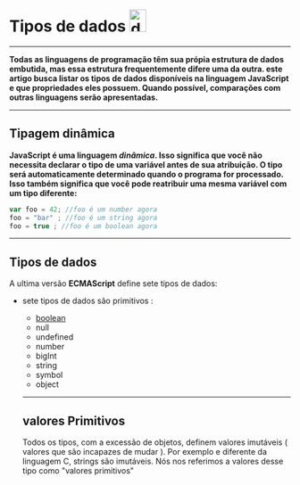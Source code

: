  # Tipos de dados  <img src="https://upload.wikimedia.org/wikipedia/commons/thumb/d/d4/Javascript-shield.svg/397px-Javascript-shield.svg.png" alt="drawing" width="30" height="40"/>

 ___

 __Todas as linguagens de programação têm sua própia estrutura de dados embutida, mas essa estrutura frequentemente difere uma da outra. este artigo busca listar os tipos de dados disponíveis na linguagem JavaScript e que propriedades eles possuem. Quando possível, comparações com outras linguagens serão apresentadas.__

 ___

 ## Tipagem dinâmica

__JavaScript é uma linguagem *dinâmica*. Isso significa que você não necessita declarar o tipo de uma variável antes de sua atribuição. O tipo será automaticamente determinado quando o programa for processado. Isso também significa que você pode reatribuir uma mesma variável com um tipo diferente:__

~~~javaScript
var foo = 42; //foo é um number agora 
foo = "bar" ; //foo é um string agora
foo = true ; //foo é um boolean agora
~~~
 ___ 

## Tipos de dados 

A ultima versão **ECMAScript** define sete tipos de dados: 

* sete tipos de dados são primitivos :        
  * [boolean](https://github.com/maximos34/CursosdeProgramacao/blob/main/Udemy/cod3r/algoritimosComJs/materias/DataTypes/TypeBoolean.md)
  * null
  * undefined
  * number
  * bigInt
  * string
  * symbol
  * object
  ___

  ## valores Primitivos 

  Todos os tipos, com a excessão de objetos, definem valores imutáveis ( valores que são incapazes de mudar ). Por exemplo e diferente  da linguagem C, strings são imutáveis. Nós nos referimos a valores desse tipo como "valores primitivos"